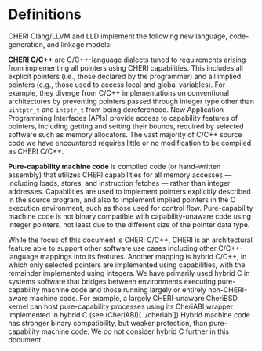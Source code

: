 # Definitions

CHERI Clang/LLVM and LLD implement the following new language,
code-generation, and linkage models:

**CHERI C/C++** are C/C++-language dialects tuned to requirements arising from
implementing all pointers using CHERI capabilities.
This includes all explicit pointers (i.e., those declared by the programmer)
and all implied pointers (e.g., those used to access local and global
variables).
For example, they diverge from C/C++ implementations on conventional
architectures by preventing pointers passed through integer type other
than `uintptr_t` and `intptr_t` from being dereferenced.
New Application Programming Interfaces (APIs) provide access to capability
features of pointers, including getting and setting their bounds, required
by selected software such as memory allocators.
The vast majority of C/C++ source code we have encountered requires little
or no modification to be compiled as CHERI C/C++.

**Pure-capability machine code** is compiled code (or hand-written assembly)
that utilizes CHERI capabilities for all memory accesses &mdash; including loads,
stores, and instruction fetches &mdash; rather than integer addresses.
Capabilities are used to implement pointers explicitly described in the source
program, and also to implement implied pointers in the C execution
environment, such as those used for control flow.
Pure-capability machine code is not binary compatible with capability-unaware
code using integer pointers, not least due to the different size of the
pointer data type.

While the focus of this document is CHERI C/C++, CHERI is an architectural
feature able to support other software use cases including other
C/C++-language mappings into its features.
Another mapping is hybrid C/C++, in which only selected pointers are
implemented using capabilities, with the remainder implemented using integers.
We have primarily used hybrid C in systems software that bridges between
environments executing pure-capability machine code and those running largely
or entirely non-CHERI-aware machine code.
For example, a largely CHERI-unaware CheriBSD kernel can host pure-capability
processes using its CheriABI wrapper implemented in hybrid C (see
(CheriABI)[../cheriabi])
Hybrid machine code has stronger binary compatibility, but weaker protection,
than pure-capability machine code.
We do not consider hybrid C further in this document.

